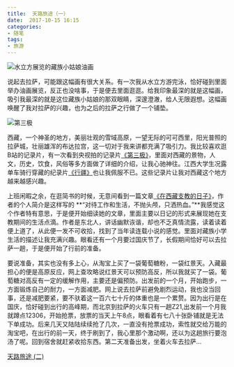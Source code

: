 ```yaml
---
title:  天路旅途（一）
date:  2017-10-15 16:15
categories:
- 随笔
tags: 
- 旅游
---
```


![水立方展览的藏族小姑娘油画](http://upload-images.jianshu.io/upload_images/3340896-60da4e7205a94044.jpg?imageMogr2/auto-orient/strip%7CimageView2/2/w/1240)

说起去拉萨，可能跟这幅画有很大关系。有一次我从水立方游完泳，恰好碰到里面举办油画展览，反正也没啥事，于是便去里面逛逛。给我印象最深的就是这幅画，吸引我最深的就是这位藏族小姑娘的那双眼睛，深邃澄澈，给人无限遐想。这幅画唤醒了我对拉萨的兴趣，也为之后的拉萨之行做了一个铺垫。

![第三极](http://upload-images.jianshu.io/upload_images/3340896-dbf120add38fbd39.jpg?imageMogr2/auto-orient/strip%7CimageView2/2/w/1240)

西藏，一个神圣的地方，美丽壮观的雪域高原，一望无际的可可西里，阳光普照的拉萨城，壮丽雄浑的布达拉宫，这一切对于我来讲都充满了吸引力。我比较喜欢逛B站的记录片，有一次看到央视拍的记录片[《第三极》](https://www.bilibili.com/video/av8668069/?from=search&seid=2105442602118330865)，里面对西藏的景物，人文，历史，饮食，风俗等多方面做了详细的介绍，让我心驰神往。江西大学生况露单车骑行穿藏的纪录片[《行疆》](https://space.bilibili.com/19515012?from=search&seid=13205517380530848374#!/channel/detail?cid=8399)也让我佩服不已。这些记录片让我对西藏这个地方越来越感兴趣。

上班闲暇之余，在逛简书的时候，无意间看到一篇文章[《在西藏支教的日子》](http://www.jianshu.com/u/54f4e7e9a502)，作者的个人简介是这样写的  **“对待工作和生活，不抛头颅，只洒热血。”**我感觉这个作者特有意思，于是便开始细读她的文章，里面主要以日记的形式来展现她在支教期间的生活点滴。作者是东北人，讲话幽默诙谐，却也不乏真情流露，读着读着便上道了，从此便一发不可收拾，找到了当年读连载小说的感觉。里面对藏族小学生活的描述让我充满兴趣。眼看还有一个月要过国庆节了，长假期间恰好可以去拉萨一趟，于是便开始了行前的准备。

要说准备，其实也没有多上心，从淘宝上买了一袋葡萄糖粉，一袋红景天。入藏最担心的便是高原反应，网上查攻略说红景天可以预防高反，所以我就买了一袋。葡萄糖对高反有一定的缓解作用，主要还是偏预防。出发前的一个月，开始跑步，一方面锻炼自己的耐力，一方面减肥。网上说去拉萨前避免剧烈运动，我也没当回事，还是减肥要紧，要不驮着这一百六七十斤的体重也是一个累赘。因为出行是在国庆，恰好碰到出行的高峰期，而北京到拉萨的火车只有一趟Z21,出发前一个月我就蹲点12306，开始抢票，放票的当天上午8点，眼看着有七八十张卧铺就是无法下单成功。后来几天又陆陆续续抢了几次，一直没有抢票成功，索性就交给万能的淘宝吧，在出行的前一天，终于刷到了，我心里那个激动啊，还以为这趟旅行要泡汤了呢。回到宿舍就赶紧收拾东西。第二天准备出发，坐着火车去拉萨...

[天路旅途 (二)](https://www.jianshu.com/p/7ae5ac073849)
